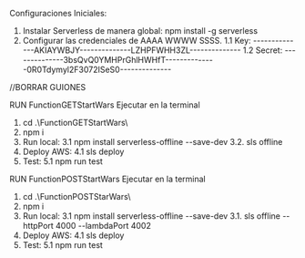 Configuraciones Iniciales:
1. Instalar Serverless de manera global: npm install -g serverless
2. Configurar las credenciales de AAAA WWWW SSSS.
    1.1 Key: --------------AKIAYWBJY--------------LZHPFWHH3ZL--------------
    1.2 Secret: --------------3bsQvQ0YMHPrGhlHWHfT--------------0R0Tdymyl2F3072ISeS0--------------

//BORRAR GUIONES

RUN  FunctionGETStartWars
Ejecutar en la terminal
1. cd .\FunctionGETStartWars\
2. npm i
3. Run local:
    3.1  npm install serverless-offline --save-dev
    3.2. sls offline  
4. Deploy AWS:
    4.1 sls deploy
5. Test:
    5.1 npm run test

RUN  FunctionPOSTStartWars
Ejecutar en la terminal
1. cd .\FunctionPOSTStarWars\
2. npm i
3. Run local:
    3.1  npm install serverless-offline --save-dev
    3.1. sls offline --httpPort 4000 --lambdaPort 4002
4. Deploy AWS:
    4.1 sls deploy
5. Test:
    5.1 npm run test




